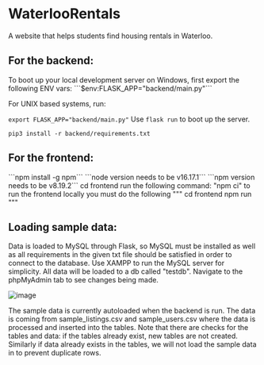 # WaterlooRentals

A website that helps students find housing rentals in Waterloo.

<h2>For the backend:</h2>
To boot up your local development server on Windows, first export the following ENV vars:
```$env:FLASK_APP="backend/main.py"```

For UNIX based systems, run:

```export FLASK_APP="backend/main.py"```
Use `flask run` to boot up the server.

```pip3 install -r backend/requirements.txt```

<h2>For the frontend:</h2>
```npm install -g npm```
```node version needs to be v16.17.1```
```npm version needs to be v8.19.2```
cd frontend
run the following command: "npm ci"
to run the frontend locally you must do the following
"""
cd frontend
npm run
"""

<h2>Loading sample data:</h2>
Data is loaded to MySQL through Flask, so MySQL must be installed as well as all requirements in the given txt file should be satisfied in order to connect to the database. Use XAMPP to run the MySQL server for simplicity. All data will be loaded to a db called "testdb". Navigate to the phpMyAdmin tab to see changes being made.

![image](https://user-images.githubusercontent.com/77525898/196856753-ea6ab3d3-91e1-437d-b96e-a295f97bcd20.png)

The sample data is currently autoloaded when the backend is run. The data is coming from sample_listings.csv and sample_users.csv where the data is processed and inserted into the tables. Note that there are checks for the tables and data: if the tables already exist, new tables are not created. Similarly if data already exists in the tables, we will not load the sample data in to prevent duplicate rows.


